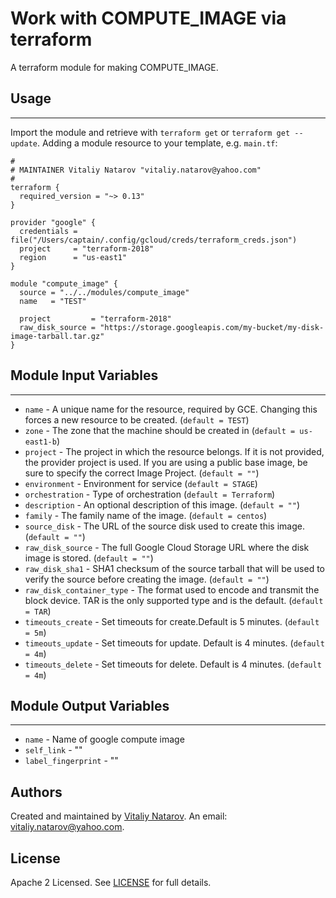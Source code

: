 # Work with COMPUTE_IMAGE via terraform

A terraform module for making COMPUTE_IMAGE.


## Usage
----------------------
Import the module and retrieve with ```terraform get``` or ```terraform get --update```. Adding a module resource to your template, e.g. `main.tf`:

```
#
# MAINTAINER Vitaliy Natarov "vitaliy.natarov@yahoo.com"
#
terraform {
  required_version = "~> 0.13"
}

provider "google" {
  credentials = file("/Users/captain/.config/gcloud/creds/terraform_creds.json")
  project     = "terraform-2018"
  region      = "us-east1"
}

module "compute_image" {
  source = "../../modules/compute_image"
  name   = "TEST"

  project         = "terraform-2018"
  raw_disk_source = "https://storage.googleapis.com/my-bucket/my-disk-image-tarball.tar.gz"
}

```

## Module Input Variables
----------------------
- `name` - A unique name for the resource, required by GCE. Changing this forces a new resource to be created. (`default = TEST`)
- `zone` - The zone that the machine should be created in (`default = us-east1-b`)
- `project` - The project in which the resource belongs. If it is not provided, the provider project is used. If you are using a public base image, be sure to specify the correct Image Project. (`default = ""`)
- `environment` - Environment for service (`default = STAGE`)
- `orchestration` - Type of orchestration (`default = Terraform`)
- `description` - An optional description of this image. (`default = ""`)
- `family` - The family name of the image. (`default = centos`)
- `source_disk` - The URL of the source disk used to create this image. (`default = ""`)
- `raw_disk_source` - The full Google Cloud Storage URL where the disk image is stored. (`default = ""`)
- `raw_disk_sha1` - SHA1 checksum of the source tarball that will be used to verify the source before creating the image. (`default = ""`)
- `raw_disk_container_type` - The format used to encode and transmit the block device. TAR is the only supported type and is the default. (`default = TAR`)
- `timeouts_create` - Set timeouts for create.Default is 5 minutes. (`default = 5m`)
- `timeouts_update` - Set timeouts for update. Default is 4 minutes. (`default = 4m`)
- `timeouts_delete` - Set timeouts for delete. Default is 4 minutes. (`default = 4m`)

## Module Output Variables
----------------------
- `name` - Name of google compute image
- `self_link` - ""
- `label_fingerprint` - ""


## Authors

Created and maintained by [Vitaliy Natarov](https://github.com/SebastianUA). An email: [vitaliy.natarov@yahoo.com](vitaliy.natarov@yahoo.com).

## License

Apache 2 Licensed. See [LICENSE](https://github.com/SebastianUA/terraform/blob/master/LICENSE) for full details.
